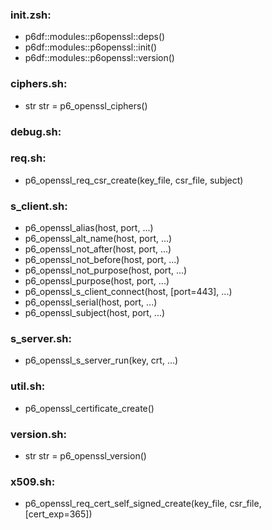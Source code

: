 ### init.zsh:
- p6df::modules::p6openssl::deps()
- p6df::modules::p6openssl::init()
- p6df::modules::p6openssl::version()

### ciphers.sh:
- str str = p6_openssl_ciphers()

### debug.sh:

### req.sh:
- p6_openssl_req_csr_create(key_file, csr_file, subject)

### s_client.sh:
- p6_openssl_alias(host, port, ...)
- p6_openssl_alt_name(host, port, ...)
- p6_openssl_not_after(host, port, ...)
- p6_openssl_not_before(host, port, ...)
- p6_openssl_not_purpose(host, port, ...)
- p6_openssl_purpose(host, port, ...)
- p6_openssl_s_client_connect(host, [port=443], ...)
- p6_openssl_serial(host, port, ...)
- p6_openssl_subject(host, port, ...)

### s_server.sh:
- p6_openssl_s_server_run(key, crt, ...)

### util.sh:
- p6_openssl_certificate_create()

### version.sh:
- str str = p6_openssl_version()

### x509.sh:
- p6_openssl_req_cert_self_signed_create(key_file, csr_file, [cert_exp=365])

